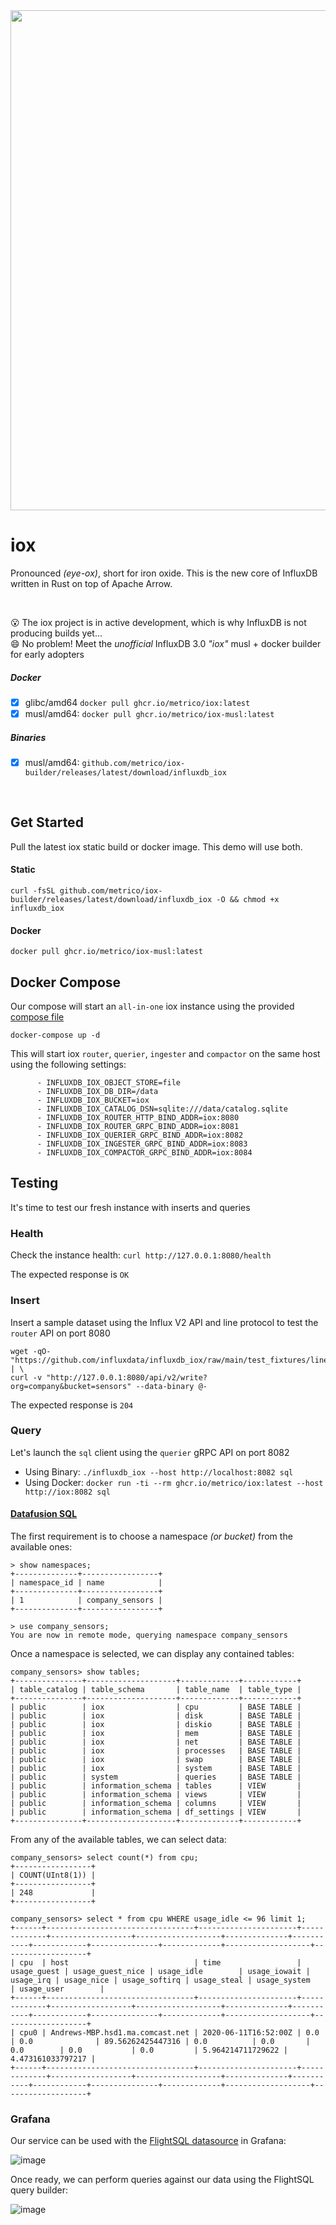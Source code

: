 <img src="https://pbs.twimg.com/profile_banners/1967601206/1682514855/1500x500" width=800>

# iox
Pronounced _(eye-ox)_, short for iron oxide. This is the new core of InfluxDB written in Rust on top of Apache Arrow.

<br>

😮‍ The iox project is in active development, which is why InfluxDB is not producing builds yet...<br>
😄 No problem! Meet the _unofficial_ InfluxDB 3.0 _"iox"_ musl + docker builder for early adopters

##### Docker
  - [x] glibc/amd64 `docker pull ghcr.io/metrico/iox:latest`
  - [x] musl/amd64: `docker pull ghcr.io/metrico/iox-musl:latest`
##### Binaries
  - [x] musl/amd64: `github.com/metrico/iox-builder/releases/latest/download/influxdb_iox`

<br>

## Get Started

Pull the latest iox static build or docker image. This demo will use both.

#### Static
```
curl -fsSL github.com/metrico/iox-builder/releases/latest/download/influxdb_iox -O && chmod +x influxdb_iox
```
#### Docker
```
docker pull ghcr.io/metrico/iox-musl:latest
```

## Docker Compose
Our compose will start an `all-in-one` iox instance using the provided [compose file](https://gist.github.com/lmangani/c48cf7ef997ed5273ec05a15937c7ad5/raw/a87a13ecad33512ea902705f19ef5866f9a95245/docker-compose.yml)
```
docker-compose up -d
```

This will start iox `router`, `querier`, `ingester` and `compactor` on the same host using the following settings:

```
      - INFLUXDB_IOX_OBJECT_STORE=file
      - INFLUXDB_IOX_DB_DIR=/data
      - INFLUXDB_IOX_BUCKET=iox
      - INFLUXDB_IOX_CATALOG_DSN=sqlite:///data/catalog.sqlite
      - INFLUXDB_IOX_ROUTER_HTTP_BIND_ADDR=iox:8080
      - INFLUXDB_IOX_ROUTER_GRPC_BIND_ADDR=iox:8081
      - INFLUXDB_IOX_QUERIER_GRPC_BIND_ADDR=iox:8082
      - INFLUXDB_IOX_INGESTER_GRPC_BIND_ADDR=iox:8083
      - INFLUXDB_IOX_COMPACTOR_GRPC_BIND_ADDR=iox:8084
```

## Testing

It's time to test our fresh instance with inserts and queries

### Health

Check the instance health: `curl http://127.0.0.1:8080/health`

The expected response is `OK`

### Insert

Insert a sample dataset using the Influx V2 API and line protocol to test the `router` API on port 8080
```
wget -qO- "https://github.com/influxdata/influxdb_iox/raw/main/test_fixtures/lineproto/metrics.lp" | \
curl -v "http://127.0.0.1:8080/api/v2/write?org=company&bucket=sensors" --data-binary @-
```

The expected response is `204`

### Query
Let's launch the `sql` client using the `querier` gRPC API on port 8082

* Using Binary: `./influxdb_iox --host http://localhost:8082 sql`
* Using Docker: `docker run -ti --rm ghcr.io/metrico/iox:latest --host http://iox:8082 sql`

#### [Datafusion SQL](https://github.com/influxdata/influxdb_iox/blob/main/docs/sql.md)

The first requirement is to choose a namespace _(or bucket)_ from the available ones:
```
> show namespaces;
+--------------+-----------------+
| namespace_id | name            |
+--------------+-----------------+
| 1            | company_sensors |
+--------------+-----------------+

> use company_sensors;
You are now in remote mode, querying namespace company_sensors
```

Once a namespace is selected, we can display any contained tables:
```
company_sensors> show tables;
+---------------+--------------------+-------------+------------+
| table_catalog | table_schema       | table_name  | table_type |
+---------------+--------------------+-------------+------------+
| public        | iox                | cpu         | BASE TABLE |
| public        | iox                | disk        | BASE TABLE |
| public        | iox                | diskio      | BASE TABLE |
| public        | iox                | mem         | BASE TABLE |
| public        | iox                | net         | BASE TABLE |
| public        | iox                | processes   | BASE TABLE |
| public        | iox                | swap        | BASE TABLE |
| public        | iox                | system      | BASE TABLE |
| public        | system             | queries     | BASE TABLE |
| public        | information_schema | tables      | VIEW       |
| public        | information_schema | views       | VIEW       |
| public        | information_schema | columns     | VIEW       |
| public        | information_schema | df_settings | VIEW       |
+---------------+--------------------+-------------+------------+
```

From any of the available tables, we can select data:

```
company_sensors> select count(*) from cpu;
+-----------------+
| COUNT(UInt8(1)) |
+-----------------+
| 248             |
+-----------------+
```


```
company_sensors> select * from cpu WHERE usage_idle <= 96 limit 1;
+------+---------------------------------+----------------------+-------------+------------------+-------------------+--------------+-----------+------------+---------------+-------------+-------------------+-------------------+
| cpu  | host                            | time                 | usage_guest | usage_guest_nice | usage_idle        | usage_iowait | usage_irq | usage_nice | usage_softirq | usage_steal | usage_system      | usage_user        |
+------+---------------------------------+----------------------+-------------+------------------+-------------------+--------------+-----------+------------+---------------+-------------+-------------------+-------------------+
| cpu0 | Andrews-MBP.hsd1.ma.comcast.net | 2020-06-11T16:52:00Z | 0.0         | 0.0              | 89.56262425447316 | 0.0          | 0.0       | 0.0        | 0.0           | 0.0         | 5.964214711729622 | 4.473161033797217 |
+------+---------------------------------+----------------------+-------------+------------------+-------------------+--------------+-----------+------------+---------------+-------------+-------------------+-------------------+
```

### Grafana

Our service can be used with the [FlightSQL datasource](https://github.com/influxdata/grafana-flightsql-datasource) in Grafana:

![image](https://user-images.githubusercontent.com/1423657/239708678-8e947ae0-6710-4ae4-85c1-903f4c06b085.png)

Once ready, we can perform queries against our data using the FlightSQL query builder:

![image](https://user-images.githubusercontent.com/1423657/239708634-30b48942-d630-4feb-887d-5b6dc37f54d3.png)
